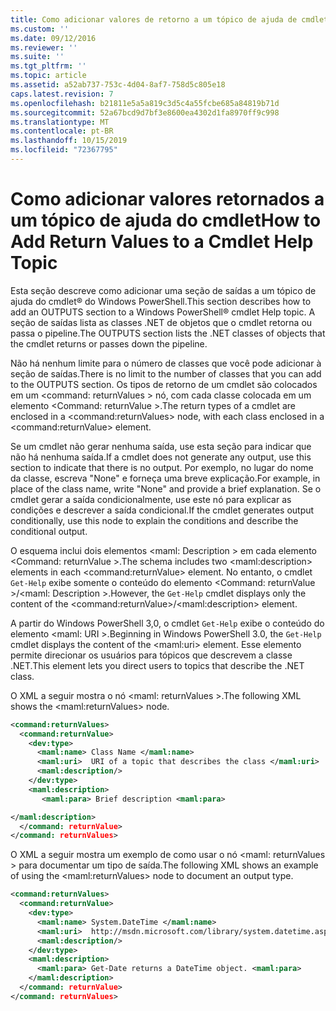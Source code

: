 ```yaml
---
title: Como adicionar valores de retorno a um tópico de ajuda de cmdlet | Microsoft Docs
ms.custom: ''
ms.date: 09/12/2016
ms.reviewer: ''
ms.suite: ''
ms.tgt_pltfrm: ''
ms.topic: article
ms.assetid: a52ab737-753c-4d04-8af7-758d5c805e18
caps.latest.revision: 7
ms.openlocfilehash: b21811e5a5a819c3d5c4a55fcbe685a84819b71d
ms.sourcegitcommit: 52a67bcd9d7bf3e8600ea4302d1fa8970ff9c998
ms.translationtype: MT
ms.contentlocale: pt-BR
ms.lasthandoff: 10/15/2019
ms.locfileid: "72367795"
---
```

# <a name="how-to-add-return-values-to-a-cmdlet-help-topic"></a><span data-ttu-id="98a98-102">Como adicionar valores retornados a um tópico de ajuda do cmdlet</span><span class="sxs-lookup"><span data-stu-id="98a98-102">How to Add Return Values to a Cmdlet Help Topic</span></span>

<span data-ttu-id="98a98-103">Esta seção descreve como adicionar uma seção de saídas a um tópico de ajuda do cmdlet® do Windows PowerShell.</span><span class="sxs-lookup"><span data-stu-id="98a98-103">This section describes how to add an OUTPUTS section to a Windows PowerShell® cmdlet Help topic.</span></span> <span data-ttu-id="98a98-104">A seção de saídas lista as classes .NET de objetos que o cmdlet retorna ou passa o pipeline.</span><span class="sxs-lookup"><span data-stu-id="98a98-104">The OUTPUTS section lists the .NET classes of objects that the cmdlet returns or passes down the pipeline.</span></span>

<span data-ttu-id="98a98-105">Não há nenhum limite para o número de classes que você pode adicionar à seção de saídas.</span><span class="sxs-lookup"><span data-stu-id="98a98-105">There is no limit to the number of classes that you can add to the OUTPUTS section.</span></span> <span data-ttu-id="98a98-106">Os tipos de retorno de um cmdlet são colocados em um \<command: returnValues > nó, com cada classe colocada em um elemento \<Command: returnValue >.</span><span class="sxs-lookup"><span data-stu-id="98a98-106">The return types of a cmdlet are enclosed in a \<command:returnValues> node, with each class enclosed in a \<command:returnValue> element.</span></span>

<span data-ttu-id="98a98-107">Se um cmdlet não gerar nenhuma saída, use esta seção para indicar que não há nenhuma saída.</span><span class="sxs-lookup"><span data-stu-id="98a98-107">If a cmdlet does not generate any output, use this section to indicate that there is no output.</span></span> <span data-ttu-id="98a98-108">Por exemplo, no lugar do nome da classe, escreva "None" e forneça uma breve explicação.</span><span class="sxs-lookup"><span data-stu-id="98a98-108">For example, in place of the class name, write "None" and provide a brief explanation.</span></span> <span data-ttu-id="98a98-109">Se o cmdlet gerar a saída condicionalmente, use este nó para explicar as condições e descrever a saída condicional.</span><span class="sxs-lookup"><span data-stu-id="98a98-109">If the cmdlet generates output conditionally, use this node to explain the conditions and describe the conditional output.</span></span>

<span data-ttu-id="98a98-110">O esquema inclui dois elementos \<maml: Description > em cada elemento \<Command: returnValue >.</span><span class="sxs-lookup"><span data-stu-id="98a98-110">The schema includes two \<maml:description> elements in each \<command:returnValue> element.</span></span> <span data-ttu-id="98a98-111">No entanto, o cmdlet `Get-Help` exibe somente o conteúdo do elemento \<Command: returnValue >/\<maml: Description >.</span><span class="sxs-lookup"><span data-stu-id="98a98-111">However, the `Get-Help` cmdlet displays only the content of the \<command:returnValue>/\<maml:description> element.</span></span>

<span data-ttu-id="98a98-112">A partir do Windows PowerShell 3,0, o cmdlet `Get-Help` exibe o conteúdo do elemento \<maml: URI >.</span><span class="sxs-lookup"><span data-stu-id="98a98-112">Beginning in Windows PowerShell 3.0, the `Get-Help` cmdlet displays the content of the \<maml:uri> element.</span></span> <span data-ttu-id="98a98-113">Esse elemento permite direcionar os usuários para tópicos que descrevem a classe .NET.</span><span class="sxs-lookup"><span data-stu-id="98a98-113">This element lets you direct users to topics that describe the .NET class.</span></span>

<span data-ttu-id="98a98-114">O XML a seguir mostra o nó \<maml: returnValues >.</span><span class="sxs-lookup"><span data-stu-id="98a98-114">The following XML shows the \<maml:returnValues> node.</span></span>

```xml
<command:returnValues>
  <command:returnValue>
    <dev:type>
      <maml:name> Class Name </maml:name>
      <maml:uri>  URI of a topic that describes the class </maml:uri>
      <maml:description/>
    </dev:type>
    <maml:description>
       <maml:para> Brief description <maml:para>

</maml:description>
  </command: returnValue>
</command: returnValues>
```

<span data-ttu-id="98a98-115">O XML a seguir mostra um exemplo de como usar o nó \<maml: returnValues > para documentar um tipo de saída.</span><span class="sxs-lookup"><span data-stu-id="98a98-115">The following XML shows an example of using the \<maml:returnValues> node to document an output type.</span></span>

```xml
<command:returnValues>
  <command:returnValue>
    <dev:type>
      <maml:name> System.DateTime </maml:name>
      <maml:uri>  http://msdn.microsoft.com/library/system.datetime.aspx </maml:uri>
      <maml:description/>
    </dev:type>
    <maml:description>
      <maml:para> Get-Date returns a DateTime object. <maml:para>
    </maml:description>
  </command: returnValue>
</command: returnValues>
```



